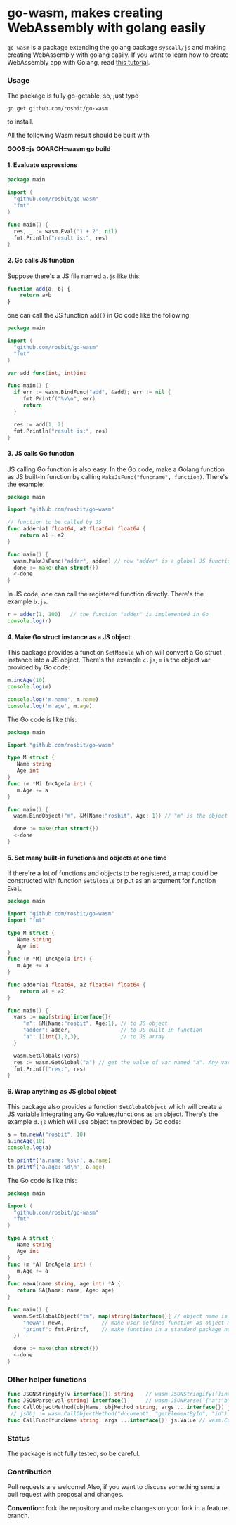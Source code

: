 # go-wasm, makes creating WebAssembly with golang easily

`go-wasm` is a package extending the golang package `syscall/js` and making creating WebAssembly with golang easily.
If you want to learn how to create WebAssembly app with Golang, read [this tutorial](https://github.com/golang/go/wiki/WebAssembly).

### Usage

The package is fully go-getable, so, just type

  `go get github.com/rosbit/go-wasm`

to install.

All the following Wasm result should be built with

  **GOOS=js GOARCH=wasm go build**

#### 1. Evaluate expressions

```go
package main

import (
  "github.com/rosbit/go-wasm"
  "fmt"
)

func main() {
  res, _ := wasm.Eval("1 + 2", nil)
  fmt.Println("result is:", res)
}
```

#### 2. Go calls JS function

Suppose there's a JS file named `a.js` like this:

```js
function add(a, b) {
    return a+b
}
```

one can call the JS function `add()` in Go code like the following:

```go
package main

import (
  "github.com/rosbit/go-wasm"
  "fmt"
)

var add func(int, int)int

func main() {
  if err := wasm.BindFunc("add", &add); err != nil {
     fmt.Printf("%v\n", err)
     return
  }

  res := add(1, 2)
  fmt.Println("result is:", res)
}
```

#### 3. JS calls Go function

JS calling Go function is also easy. In the Go code, make a Golang function
as JS built-in function by calling `MakeJsFunc("funcname", function)`. There's the example:

```go
package main

import "github.com/rosbit/go-wasm"

// function to be called by JS
func adder(a1 float64, a2 float64) float64 {
    return a1 + a2
}

func main() {
  wasm.MakeJsFunc("adder", adder) // now "adder" is a global JS function
  done := make(chan struct{})
  <-done
}
```

In JS code, one can call the registered function directly. There's the example `b.js`.

```js
r = adder(1, 100)   // the function "adder" is implemented in Go
console.log(r)
```

#### 4. Make Go struct instance as a JS object

This package provides a function `SetModule` which will convert a Go struct instance into
a JS object. There's the example `c.js`, `m` is the object var provided by Go code:

```js
m.incAge(10)
console.log(m)

console.log('m.name', m.name)
console.log('m.age', m.age)
```

The Go code is like this:

```go
package main

import "github.com/rosbit/go-wasm"

type M struct {
   Name string
   Age int
}
func (m *M) IncAge(a int) {
   m.Age += a
}

func main() {
  wasm.BindObject("m", &M{Name:"rosbit", Age: 1}) // "m" is the object var name

  done := make(chan struct{})
  <-done
}
```

#### 5. Set many built-in functions and objects at one time

If there're a lot of functions and objects to be registered, a map could be constructed with function `SetGlobals` or put as an
argument for function `Eval`.

```go
package main

import "github.com/rosbit/go-wasm"
import "fmt"

type M struct {
   Name string
   Age int
}
func (m *M) IncAge(a int) {
   m.Age += a
}

func adder(a1 float64, a2 float64) float64 {
    return a1 + a2
}

func main() {
  vars := map[string]interface{}{
     "m": &M{Name:"rosbit", Age:1}, // to JS object
     "adder": adder,                // to JS built-in function
     "a": []int{1,2,3},             // to JS array
  }

  wasm.SetGlobals(vars)
  res := wasm.GetGlobal("a") // get the value of var named "a". Any variables in script could be get by GetGlobal
  fmt.Printf("res:", res)
}
```

#### 6. Wrap anything as JS global object

This package also provides a function `SetGlobalObject` which will create a JS variable integrating any
Go values/functions as an object. There's the example `d.js` which will use object `tm` provided by Go code:

```js
a = tm.newA("rosbit", 10)
a.incAge(10)
console.log(a)

tm.printf('a.name: %s\n', a.name)
tm.printf('a.age: %d\n', a.age)
```

The Go code is like this:

```go
package main

import (
  "github.com/rosbit/go-wasm"
  "fmt"
)

type A struct {
   Name string
   Age int
}
func (m *A) IncAge(a int) {
   m.Age += a
}
func newA(name string, age int) *A {
   return &A{Name: name, Age: age}
}

func main() {
  wasm.SetGlobalObject("tm", map[string]interface{}{ // object name is "tm"
     "newA": newA,            // make user defined function as object method named "tm.newA"
     "printf": fmt.Printf,    // make function in a standard package named "tm.printf"
  })

  done := make(chan struct{})
  <-done
}
```

### Other helper functions

```go
func JSONStringify(v interface{}) string    // wasm.JSONStringify([]int{1, 3})
func JSONParse(val string) interface{}      // wasm.JSONParse(`{"a":"b","c":1}`)
func CallObjectMethod(objName, objMethod string, args ...interface{}) js.Value
 // jsObj := wasm.CallObjectMethod("document", "getElementById", "id")
func CallFunc(funcName string, args ...interface{}) js.Value // wasm.CallFunc("add", 1, 1)
```

### Status

The package is not fully tested, so be careful.

### Contribution

Pull requests are welcome! Also, if you want to discuss something send a pull request with proposal and changes.

__Convention:__ fork the repository and make changes on your fork in a feature branch.
